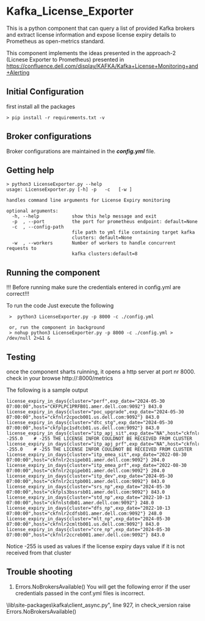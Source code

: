 # Kafka_License_Exporter

This is a python component that can query a list of provided Kafka brokers and extract license information and expose license expiry details to Prometheus as open-metrics standard.

This component implements the ideas presented in the approach-2 (Licnese Exporter to Prometheus) presented in https://confluence.dell.com/display/KAFKA/Kafka+License+Monitoring+and+Alerting



Initial Configuration
---
first install all the packages
~~~
> pip install -r requirements.txt -v
~~~

Broker configurations
---
Broker configurations are maintained in the _**config.yml**_ file.

Getting help
---
~~~
> python3 LicenseExporter.py --help
usage: LicenseExporter.py [-h] -p   -c   [-w ]
 
handles command line arguments for License Expiry monitoring
 
optional arguments:
  -h, --help            show this help message and exit
  -p  , --port          the port for prometheus endpoint: default=None
  -c  , --config-path
                        file path to yml file containing target kafka
                        clusters: default=None
  -w  , --workers       Number of workers to handle concurrent requests to
                        kafka clusters:default=8

~~~
Running the component
---
!!! Before running make sure the credentials entered in config.yml are correct!!!

To run the code Just execute the following
~~~
 >  python3 LicenseExporter.py -p 8000 -c ./config.yml

 or, run the component in background
 > nohup python3 LicenseExporter.py -p 8000 -c ./config.yml > /dev/null 2>&1 &
~~~

Testing
---
once the component sharts ruinning, it opens a http server at port nr 8000.
check in your browse http://<hostaddress>:8000/metrics

The following is a sample output
```
license_expiry_in_days{cluster="perf",exp_date="2024-05-30 07:00:00",host="CKFPLPC1PRFB01.amer.dell.com:9092"} 843.0
license_expiry_in_days{cluster="poc_upgrade",exp_date="2024-05-30 07:00:00",host="ckfnlr2cpocb001.us.dell.com:9092"} 843.0
license_expiry_in_days{cluster="dtc_stg",exp_date="2024-05-30 07:00:00",host="ckfplpc1sdtcb01.us.dell.com:9092"} 843.0
license_expiry_in_days{cluster="itp_apj_sit",exp_date="NA",host="ckfnlr2csipab01.amer.dell.com:9092"} -255.0    # -255 THE LICENSE INFOR COULDNOT BE RECEIVED FROM CLUSTER
license_expiry_in_days{cluster="itp_apj_prf",exp_date="NA",host="ckfnlr2cpipab01.amer.dell.com:9092"} -255.0    # -255 THE LICENSE INFOR COULDNOT BE RECEIVED FROM CLUSTER
license_expiry_in_days{cluster="itp_emea_sit",exp_date="2022-08-30 07:00:00",host="ckfnlr2csipeb01.amer.dell.com:9092"} 204.0
license_expiry_in_days{cluster="itp_emea_prf",exp_date="2022-08-30 07:00:00",host="ckfnlr2cpipeb01.amer.dell.com:9092"} 204.0
license_expiry_in_days{cluster="itp_dev",exp_date="2024-05-30 07:00:00",host="ckfnlr2citpb001.amer.dell.com:9092"} 843.0
license_expiry_in_days{cluster="srs_np",exp_date="2024-05-30 07:00:00",host="ckfpls3bssrsb01.amer.dell.com:9092"} 843.0
license_expiry_in_days{cluster="std_np",exp_date="2022-10-13 07:00:00",host="ckfnlstdb01.amer.dell.com:9092"} 248.0
license_expiry_in_days{cluster="dfs_np",exp_date="2022-10-13 07:00:00",host="ckfnlr2cdfsb01.amer.dell.com:9092"} 248.0
license_expiry_in_days{cluster="mlt_np",exp_date="2024-05-30 07:00:00",host="ckfnlr2cmltb001.us.dell.com:9092"} 843.0
license_expiry_in_days{cluster="cre_np",exp_date="2024-05-30 07:00:00",host="ckfnlr2ccreb001.amer.dell.com:9092"} 843.0
```
Notice -255 is used as values if the license expiry days value if it is not received from that cluster 

Trouble shooting
---
1. Errors.NoBrokersAvailable()
You will get the following error if the user credentials passed in the conf.yml files is incorrect.

\lib\site-packages\kafka\client_async.py", line 927, in check_version 
raise Errors.NoBrokersAvailable()

